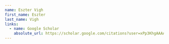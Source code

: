 ```yaml
---
name: Eszter Vigh
first_name: Eszter
last_name: Vigh
links:
  - name: Google Scholar
    absolute_url: https://scholar.google.com/citations?user=xPp3KhgAAAAJ&hl=en
---
```

